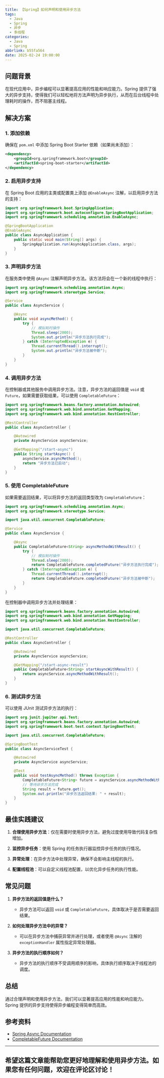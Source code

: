 ```yaml
---
title: 【Spring】如何声明和使用异步方法
tags:
  - Java
  - Spring
  - 异步
  - 多线程
categories:
  - Java
  - Spring
abbrlink: b55fa564
date: 2025-02-24 19:00:00
---
```


## 问题背景

在现代应用中，异步编程可以显著提高应用的性能和响应能力。Spring 提供了强大的异步支持，使得我们可以轻松地将方法声明为异步执行，从而在后台线程中处理耗时的操作，而不阻塞主线程。

## 解决方案

### 1. 添加依赖

确保在 `pom.xml` 中添加 Spring Boot Starter 依赖（如果尚未添加）：

```xml
<dependency>
    <groupId>org.springframework.boot</groupId>
    <artifactId>spring-boot-starter</artifactId>
</dependency>
```

### 2. 启用异步支持

在 Spring Boot 应用的主类或配置类上添加 `@EnableAsync` 注解，以启用异步方法的支持：

```java
import org.springframework.boot.SpringApplication;
import org.springframework.boot.autoconfigure.SpringBootApplication;
import org.springframework.scheduling.annotation.EnableAsync;

@SpringBootApplication
@EnableAsync
public class AsyncApplication {
    public static void main(String[] args) {
        SpringApplication.run(AsyncApplication.class, args);
    }
}
```

### 3. 声明异步方法

在服务类中使用 `@Async` 注解声明异步方法。该方法将会在一个新的线程中执行：

```java
import org.springframework.scheduling.annotation.Async;
import org.springframework.stereotype.Service;

@Service
public class AsyncService {

    @Async
    public void asyncMethod() {
        try {
            // 模拟耗时操作
            Thread.sleep(2000);
            System.out.println("异步方法执行完成");
        } catch (InterruptedException e) {
            Thread.currentThread().interrupt();
            System.out.println("异步方法被中断");
        }
    }
}
```

### 4. 调用异步方法

在控制器或其他服务中调用异步方法。注意，异步方法的返回值是 `void` 或 `Future`，如果需要获取结果，可以使用 `CompletableFuture`：

```java
import org.springframework.beans.factory.annotation.Autowired;
import org.springframework.web.bind.annotation.GetMapping;
import org.springframework.web.bind.annotation.RestController;

@RestController
public class AsyncController {

    @Autowired
    private AsyncService asyncService;

    @GetMapping("/start-async")
    public String startAsync() {
        asyncService.asyncMethod();
        return "异步方法已启动";
    }
}
```

### 5. 使用 CompletableFuture

如果需要返回结果，可以将异步方法的返回类型改为 `CompletableFuture`：

```java
import org.springframework.scheduling.annotation.Async;
import org.springframework.stereotype.Service;

import java.util.concurrent.CompletableFuture;

@Service
public class AsyncService {

    @Async
    public CompletableFuture<String> asyncMethodWithResult() {
        try {
            // 模拟耗时操作
            Thread.sleep(2000);
            return CompletableFuture.completedFuture("异步方法执行完成");
        } catch (InterruptedException e) {
            Thread.currentThread().interrupt();
            return CompletableFuture.completedFuture("异步方法被中断");
        }
    }
}
```

在控制器中调用异步方法并处理结果：

```java
import org.springframework.beans.factory.annotation.Autowired;
import org.springframework.web.bind.annotation.GetMapping;
import org.springframework.web.bind.annotation.RestController;

import java.util.concurrent.CompletableFuture;

@RestController
public class AsyncController {

    @Autowired
    private AsyncService asyncService;

    @GetMapping("/start-async-result")
    public CompletableFuture<String> startAsyncWithResult() {
        return asyncService.asyncMethodWithResult();
    }
}
```

### 6. 测试异步方法

可以使用 JUnit 测试异步方法的执行：

```java
import org.junit.jupiter.api.Test;
import org.springframework.beans.factory.annotation.Autowired;
import org.springframework.boot.test.context.SpringBootTest;

import java.util.concurrent.CompletableFuture;

@SpringBootTest
public class AsyncServiceTest {

    @Autowired
    private AsyncService asyncService;

    @Test
    public void testAsyncMethod() throws Exception {
        CompletableFuture<String> future = asyncService.asyncMethodWithResult();
        // 等待异步方法完成
        String result = future.get();
        System.out.println("异步方法返回结果: " + result);
    }
}
```

## 最佳实践建议

1. **合理使用异步方法**：仅在需要时使用异步方法，避免过度使用导致代码复杂性增加。

2. **监控异步任务**：使用 Spring 的任务执行器监控异步任务的执行情况。

3. **异常处理**：在异步方法中处理异常，确保不会影响主线程的执行。

4. **配置线程池**：可以自定义线程池配置，以优化异步任务的执行性能。

## 常见问题

1. **异步方法的返回值是什么？**
   - 异步方法可以返回 `void` 或 `CompletableFuture`，具体取决于是否需要返回结果。

2. **如何处理异步方法中的异常？**
   - 可以在异步方法中捕获异常并进行处理，或者使用 `@Async` 注解的 `exceptionHandler` 属性指定异常处理器。

3. **异步方法的执行顺序如何？**
   - 异步方法的执行顺序不受调用顺序的影响，具体执行顺序取决于线程池的调度。

## 总结

通过合理声明和使用异步方法，我们可以显著提高应用的性能和响应能力。Spring 提供的异步支持使得异步编程变得简单而高效。

## 参考资料

- [Spring Async Documentation](https://docs.spring.io/spring-framework/docs/current/reference/html/integration.html#async)
- [CompletableFuture Documentation](https://docs.oracle.com/javase/8/docs/api/java/util/concurrent/CompletableFuture.html)

---

希望这篇文章能帮助您更好地理解和使用异步方法。如果您有任何问题，欢迎在评论区讨论！
--- 
 
